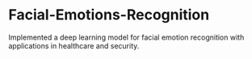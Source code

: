 # Facial-Emotions-Recognition
Implemented a deep learning model for facial emotion recognition with applications in healthcare and security.

